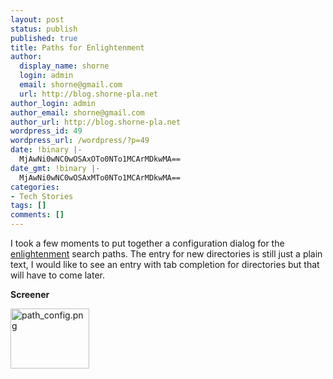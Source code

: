 ```yaml
---
layout: post
status: publish
published: true
title: Paths for Enlightenment
author:
  display_name: shorne
  login: admin
  email: shorne@gmail.com
  url: http://blog.shorne-pla.net
author_login: admin
author_email: shorne@gmail.com
author_url: http://blog.shorne-pla.net
wordpress_id: 49
wordpress_url: /wordpress/?p=49
date: !binary |-
  MjAwNi0wNC0wOSAxOTo0NTo1MCArMDkwMA==
date_gmt: !binary |-
  MjAwNi0wNC0wOSAxMTo0NTo1MCArMDkwMA==
categories:
- Tech Stories
tags: []
comments: []
---
```

<p>I took a few moments to put together a configuration dialog for the <a href="http://www.enlightenment.org">enlightenment</a> search paths. The entry for new directories is still just a plain text, I would like to see an entry with tab completion for directories but that will have to come later.</p>
<p><strong>Screener</strong></p>
<p><a title="path_config.png" class="imagelink" href="/wp-content/uploads/2006/04/path_config.png"><img width="126" height="96" alt="path_config.png" id="image48" src="/wp-content/uploads/2006/04/path_config.thumbnail.png" /></a></p>
